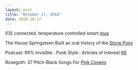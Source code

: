 ```yaml
---
layout: post
title: "October 17, 2018"
date: 2018-10-17
---
```


IOS connected, temperature controlled smart [mug](https://www.amazon.com/dp/B01N2HT77T/ref=cm_sw_r_cp_api_ABZXBb9SE6NEF)

The House Springsteen Built an oral history of the [Stone Pony](https://www.nytimes.com/interactive/2018/10/17/nyregion/stone-pony-asbury-park-nj.html)

Podcast: 99% Invisible : Punk Style : Articles of Interest [#6](https://99percentinvisible.org/episode/punk-style-articles-of-interest-6/)

Roségoth: 37 Pitch-Black Songs For [Pink Covens](https://www.npr.org/sections/allsongs/2018/08/22/640503873/ros-goth-37-pitch-black-songs-for-pink-covens)